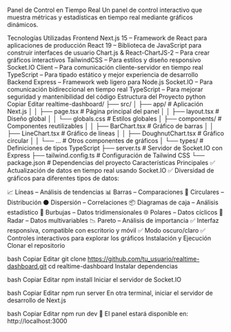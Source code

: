 Panel de Control en Tiempo Real
Un panel de control interactivo que muestra métricas y estadísticas en tiempo real mediante gráficos dinámicos.

Tecnologías Utilizadas
Frontend
Next.js 15 – Framework de React para aplicaciones de producción
React 19 – Biblioteca de JavaScript para construir interfaces de usuario
Chart.js & React-ChartJS-2 – Para crear gráficos interactivos
TailwindCSS – Para estilos y diseño responsivo
Socket.IO Client – Para comunicación cliente-servidor en tiempo real
TypeScript – Para tipado estático y mejor experiencia de desarrollo
Backend
Express – Framework web ligero para Node.js
Socket.IO – Para comunicación bidireccional en tiempo real
TypeScript – Para mejorar seguridad y mantenibilidad del código
Estructura del Proyecto
python
Copiar
Editar
realtime-dashboard/
├── src/
│   ├── app/                    # Aplicación Next.js
│   │   ├── page.tsx            # Página principal del panel
│   │   ├── layout.tsx          # Diseño global
│   │   └── globals.css         # Estilos globales
│   ├── components/             # Componentes reutilizables
│   │   ├── BarChart.tsx        # Gráfico de barras
│   │   ├── LineChart.tsx       # Gráfico de líneas
│   │   ├── DoughnutChart.tsx   # Gráfico circular
│   │   └── ...                 # Otros componentes de gráficos
│   └── types/                  # Definiciones de tipos TypeScript
├── server.ts                   # Servidor de Socket.IO con Express
├── tailwind.config.ts           # Configuración de Tailwind CSS
└── package.json                 # Dependencias del proyecto
Características Principales
✅ Actualización de datos en tiempo real usando Socket.IO
✅ Diversidad de gráficos para diferentes tipos de datos:

📈 Líneas – Análisis de tendencias
📊 Barras – Comparaciones
🥧 Circulares – Distribución
⚫ Dispersión – Correlaciones
📦 Diagramas de caja – Análisis estadístico
🔵 Burbujas – Datos tridimensionales
🌐 Polares – Datos cíclicos
🎯 Radar – Datos multivariables
📉 Pareto – Análisis de importancia
✅ Interfaz responsiva, compatible con escritorio y móvil
✅ Modo oscuro/claro
✅ Controles interactivos para explorar los gráficos
Instalación y Ejecución
Clonar el repositorio

bash
Copiar
Editar
git clone https://github.com/tu_usuario/realtime-dashboard.git
cd realtime-dashboard
Instalar dependencias

bash
Copiar
Editar
npm install
Iniciar el servidor de Socket.IO

bash
Copiar
Editar
npm run server
En otra terminal, iniciar el servidor de desarrollo de Next.js

bash
Copiar
Editar
npm run dev
📌 El panel estará disponible en: http://localhost:3000